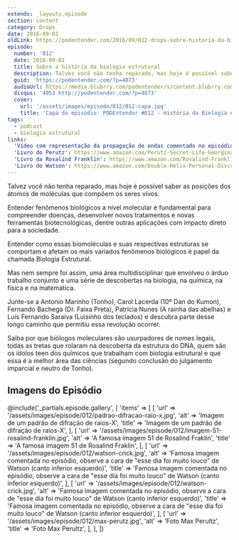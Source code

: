 ```yaml
---
extends: _layouts.episode
section: content
category: Drops
date: 2016-09-01
oldLink: https://podentender.com/2016/09/012-drops-sobre-historia-da-biologia-estrutural.html
episode:
  number: '012'
  date: 2016-09-01
  title: Sobre a história da biologia estrutural
  description: Talvez você não tenha reparado, mas hoje é possível saber as posições dos átomos de moléculas que compõem os seres vivos.  
  guid: 'https://podentender.com/?p=4873'
  audioUrl: https://media.blubrry.com/podentender/s/content.blubrry.com/podentender/PODEntender_012_DROPS_historia_da_biologia_estrutural.mp3
  disqus: '4953 http://podentender.com/?p=4873'
  cover:
    url: '/assets/images/episode/012/012-capa.jpg'
    title: 'Capa do episódio: PODEntender #012 - História da Biologia estrutural'
tags:
  - podcast
  - biologia estrutural
links:
  'Vídeo com representação da propagação de ondas comentado no episódio': https://www.youtube.com/watch?v=4pYWIj7xDqs
  'Livro do Perutz': https://www.amazon.com/Perutz-Secret-Life-Georgina-Ferry/dp/0879697857
  'Livro da Rosalind Franklin': https://www.amazon.com/Rosalind-Franklin-Dark-Lady-DNA/dp/0006552110
  'Livro do Watson': https://www.amazon.com/Double-Helix-Personal-Discovery-Structure/dp/074321630X
---
```


Talvez você não tenha reparado, mas hoje é possível saber as posições dos átomos de moléculas que
compõem os seres vivos.

Entender fenômenos biológicos a nível molecular é fundamental para compreender doenças,
desenvolver novos tratamentos e novas ferramentas biotecnológicas, dentre outras aplicações
com impacto direto para a sociedade.

Entender como essas biomoléculas e suas respectivas estruturas se comportam e afetam os
mais variados fenômenos biológicos é papel da chamada Biologia Estrutural.

Mas nem sempre foi assim, uma área multidisciplinar que envolveu o árduo trabalho conjunto
e uma série de descobertas na biologia, na química, na física e na matemática.

Junte-se a Antonio Marinho (Tonho), Carol Lacerda (10º Dan do Kumon), Fernando Bachega (Dr. Faixa Preta),
Patrícia Nunes (A rainha das abelhas) e Luís Fernando Saraiva (Luisinho dos teclados)
e descubra parte desse longo caminho que permitiu essa revolução ocorrer.

Saiba por que biólogos moleculares são usurpadores de nomes legais, todas as tretas que rolaram na
descoberta da estrutura do DNA, quem são os ídolos teen dos químicos que trabalham com biologia
estrutural e que essa é a melhor área das ciências (segundo conclusão do julgamento imparcial
e neutro de Tonho).

## Imagens do Episódio

@include('_partials.episode.gallery', [
    'items' => [
        [
            'url' => '/assets/images/episode/012/padrao-difracao-raio-x.jpg',
            'alt' => 'Imagem de um padrão de difração de raios-X',
            'title' => 'Imagem de um padrão de difração de raios-X',
        ],
        [
            'url' => '/assets/images/episode/012/imagem-51-rosalind-franklin.jpg',
            'alt' => 'A famosa imagem 51 de Rosalind Fraklin',
            'title' => 'A famosa imagem 51 de Rosalind Fraklin',
        ],
        [
            'url' => '/assets/images/episode/012/watson-crick.jpg',
            'alt' => 'Famosa imagem comentada no episódio, observe a cara de "esse dia foi muito louco" de Watson (canto inferior esquerdo)',
            'title' => 'Famosa imagem comentada no episódio, observe a cara de "esse dia foi muito louco" de Watson (canto inferior esquerdo)',
        ],
        [
            'url' => '/assets/images/episode/012/watson-crick.jpg',
            'alt' => 'Famosa imagem comentada no episódio, observe a cara de "esse dia foi muito louco" de Watson (canto inferior esquerdo)',
            'title' => 'Famosa imagem comentada no episódio, observe a cara de "esse dia foi muito louco" de Watson (canto inferior esquerdo)',
        ],
        [
            'url' => '/assets/images/episode/012/max-perutz.jpg',
            'alt' => 'Foto Max Perultz',
            'title' => 'Foto Max Perultz',
        ],
    ],
])

